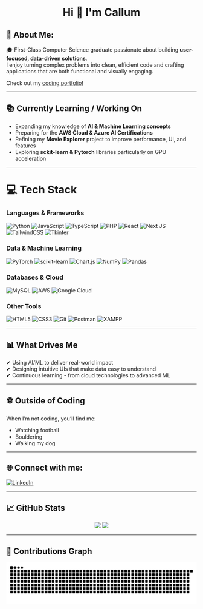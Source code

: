 <h1 align="center">Hi 👋 I'm Callum</h1>

## 💫 About Me:
🎓 First-Class Computer Science graduate passionate about building **user-focused, data-driven solutions**.  
I enjoy turning complex problems into clean, efficient code and crafting applications that are both functional and visually engaging.  

Check out my [coding portfolio!](https://callum-portfolio.vercel.app/)

---

## 📚 Currently Learning / Working On
- Expanding my knowledge of **AI & Machine Learning concepts**  
- Preparing for the **AWS Cloud & Azure AI Certifications**  
- Refining my **Movie Explorer** project to improve performance, UI, and features
- Exploring **sckit-learn & Pytorch** libraries particularly on GPU acceleration

---

# 💻 Tech Stack  
### Languages & Frameworks  
![Python](https://img.shields.io/badge/python-3670A0?style=for-the-badge&logo=python&logoColor=ffdd54) ![JavaScript](https://img.shields.io/badge/javascript-%23323330.svg?style=for-the-badge&logo=javascript&logoColor=%23F7DF1E) ![TypeScript](https://img.shields.io/badge/typescript-%23007ACC.svg?style=for-the-badge&logo=typescript&logoColor=white) ![PHP](https://img.shields.io/badge/php-%23777BB4.svg?style=for-the-badge&logo=php&logoColor=white) ![React](https://img.shields.io/badge/react-%2320232a.svg?style=for-the-badge&logo=react&logoColor=%2361DAFB) ![Next JS](https://img.shields.io/badge/Next-black?style=for-the-badge&logo=next.js&logoColor=white) ![TailwindCSS](https://img.shields.io/badge/tailwindcss-%2338B2AC.svg?style=for-the-badge&logo=tailwind-css&logoColor=white) ![Tkinter](https://img.shields.io/badge/tkinter-%23323330.svg?style=for-the-badge&logo=python&logoColor=white)  

### Data & Machine Learning  
![PyTorch](https://img.shields.io/badge/PyTorch-%23EE4C2C.svg?style=for-the-badge&logo=PyTorch&logoColor=white) ![scikit-learn](https://img.shields.io/badge/scikit--learn-%23F7931E.svg?style=for-the-badge&logo=scikit-learn&logoColor=white) ![Chart.js](https://img.shields.io/badge/chart.js-F5788D.svg?style=for-the-badge&logo=chart.js&logoColor=white) ![NumPy](https://img.shields.io/badge/numpy-%23013243.svg?style=for-the-badge&logo=numpy&logoColor=white) ![Pandas](https://img.shields.io/badge/pandas-%23150458.svg?style=for-the-badge&logo=pandas&logoColor=white)  

### Databases & Cloud  
![MySQL](https://img.shields.io/badge/mysql-4479A1.svg?style=for-the-badge&logo=mysql&logoColor=white) ![AWS](https://img.shields.io/badge/AWS-%23FF9900.svg?style=for-the-badge&logo=amazon-aws&logoColor=white) ![Google Cloud](https://img.shields.io/badge/GoogleCloud-%234285F4.svg?style=for-the-badge&logo=google-cloud&logoColor=white)  

### Other Tools  
![HTML5](https://img.shields.io/badge/html5-%23E34F26.svg?style=for-the-badge&logo=html5&logoColor=white) ![CSS3](https://img.shields.io/badge/css3-%231572B6.svg?style=for-the-badge&logo=css3&logoColor=white) ![Git](https://img.shields.io/badge/git-%23F05033.svg?style=for-the-badge&logo=git&logoColor=white) ![Postman](https://img.shields.io/badge/postman-%23FF6C37.svg?style=for-the-badge&logo=postman&logoColor=white) ![XAMPP](https://img.shields.io/badge/xampp-FB7A24?style=for-the-badge&logo=xampp&logoColor=white)  

---

## 📊 What Drives Me  
✔ Using AI/ML to deliver real-world impact  
✔ Designing intuitive UIs that make data easy to understand  
✔ Continuous learning - from cloud technologies to advanced ML 

---

## ⚽ Outside of Coding  
When I’m not coding, you’ll find me:  
- Watching football  
- Bouldering  
- Walking my dog  

---

## 🌐 Connect with me:
[![LinkedIn](https://img.shields.io/badge/LinkedIn-%230077B5.svg?logo=linkedin&logoColor=white)](https://www.linkedin.com/in/callum-cummins-330218362/)

---

## 📈 GitHub Stats  
<p align = "center">

  <img src="https://streak-stats.demolab.com?user=CallumC28&theme=dark&hide_border=true" />

  <img src="https://github-readme-stats.vercel.app/api/top-langs/?username=CallumC28&theme=dark&hide_border=true&layout=compact" />
</p> 

---

## 🐍 Contributions Graph
<p align = "center">
	<img src = "https://github.com/CallumC28/CallumC28/blob/output/github-contribution-grid-snake.svg?" alt = "Snake Game"/>
</p>
